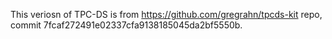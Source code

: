 This veriosn of TPC-DS is from https://github.com/gregrahn/tpcds-kit repo, commit 7fcaf272491e02337cfa9138185045da2bf5550b.

